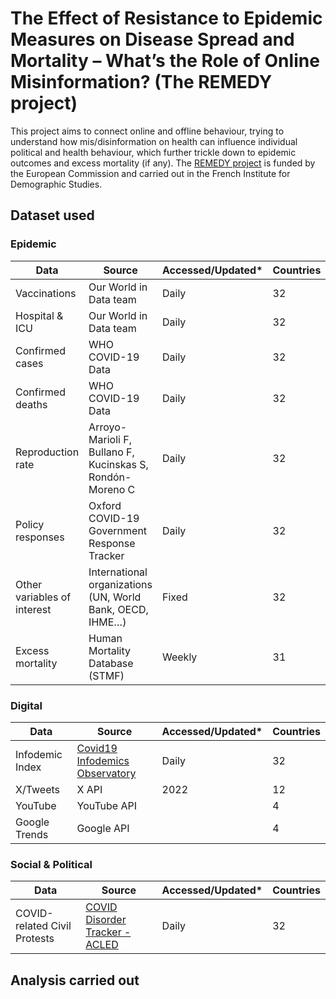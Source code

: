 # The Effect of Resistance to Epidemic Measures on Disease Spread and Mortality – What’s the Role of Online Misinformation? (The REMEDY project)
This project aims to connect online and offline behaviour, trying to understand how mis/disinformation on health can influence individual political and health behaviour, which further trickle down to epidemic outcomes and excess mortality (if any). The [REMEDY project](https://cordis.europa.eu/project/id/101107454) is funded by the European Commission and carried out in the French Institute for Demographic Studies.

## Dataset used
  ### Epidemic
  
| Data                     | Source                                                    | Accessed/Updated* | Countries |
|-----------------------------|-----------------------------------------------------------|---------|-----------|
| Vaccinations                | Our World in Data team                                    | Daily   | 32       |
| Hospital & ICU              | Our World in Data team                                    | Daily   | 32       |
| Confirmed cases             | WHO COVID-19 Data                                         | Daily   | 32        |
| Confirmed deaths            | WHO COVID-19 Data                                         | Daily   | 32      |
| Reproduction rate           | Arroyo-Marioli F, Bullano F, Kucinskas S, Rondón-Moreno C | Daily   | 32        |
| Policy responses            | Oxford COVID-19 Government Response Tracker               | Daily   | 32        |
| Other variables of interest | International organizations (UN, World Bank, OECD, IHME…) | Fixed   | 32       |
| Excess mortality            | Human Mortality Database (STMF)                           | Weekly  | 31        |


  ### Digital
  | Data                     | Source                                                    | Accessed/Updated* | Countries |
|-----------------------------|-----------------------------------------------------------|---------|-----------|
| Infodemic Index             | [Covid19 Infodemics Observatory ](https://covid19obs.fbk.eu/)        | Daily   | 32       |
| X/Tweets                    | X API                                                    | 2022     | 12       |
| YouTube                     | YouTube API                                              |          |4        |
|  Google Trends              | Google API                                               |          | 4        |

  ### Social & Political
  | Data                     | Source                                                    | Accessed/Updated* | Countries |
|-----------------------------|-----------------------------------------------------------|---------|-----------|
| COVID-related Civil Protests| [COVID Disorder Tracker - ACLED](https://acleddata.com/analysis/covid-19-disorder-tracker/#1585775314361-2ee40e97-5aec)        | Daily   | 32       |


  
## Analysis carried out

